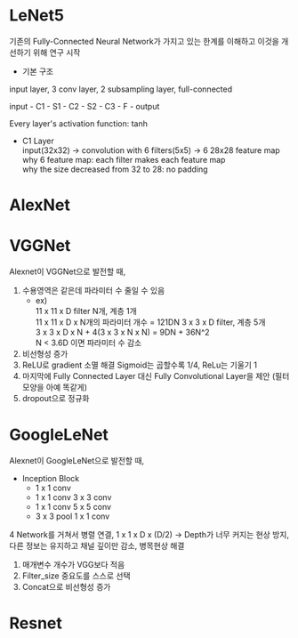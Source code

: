 # LeNet5

기존의 Fully-Connected Neural Network가 가지고 있는 한계를 이해하고 이것을 개선하기 위해 연구 시작

- 기본 구조

input layer, 3 conv layer, 2 subsampling layer, full-connected

input - C1 - S1 - C2 - S2 - C3 - F - output

Every layer's activation function: tanh

- C1 Layer  
  input(32x32) → convolution with 6 filters(5x5) → 6 28x28 feature map  
  why 6 feature map: each filter makes each feature map  
  why the size decreased from 32 to 28: no padding
  


# AlexNet
# VGGNet 

Alexnet이 VGGNet으로 발전할 때,
1. 수용영역은 같은데 파라미터 수 줄일 수 있음
   - ex)   
      11 x 11 x D filter N개, 계층 1개   
      11 x 11 x D x N개의 파라미터 개수 = 121DN
      3 x 3 x D filter, 계층 5개  
        3 x 3 x D x N + 4(3 x 3 x N x N) = 9DN + 36N^2  
      N < 3.6D 이면 파라미터 수 감소  
2. 비선형성 증가
3. ReLU로 gradient 소멸 해결
   Sigmoid는 곱할수록 1/4, ReLu는 기울기 1
4. 마지막에 Fully Connected Layer 대신 Fully Convolutional Layer을 제안 (필터 모양을 아예 똑같게)
5. dropout으로 정규화

# GoogleLeNet

Alexnet이 GoogleLeNet으로 발전할 때,
- Inception Block
  - 1 x 1 conv
  - 1 x 1 conv 3 x 3 conv
  - 1 x 1 conv 5 x 5 conv
  - 3 x 3 pool 1 x 1 conv

4 Network를 거쳐서 병렬 연결, 1 x 1 x D x (D/2) -> Depth가 너무 커지는 현상 방지, 다른 정보는 유지하고 채널 깊이만 감소, 병목현상 해결

1. 매개변수 개수가 VGG보다 적음
2. Filter_size 중요도를 스스로 선택
3. Concat으로 비선형성 증가

# Resnet
